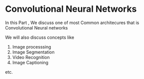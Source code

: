 # Convolutional Neural Networks

In this Part , We discuss one of most Common architecures that is Convolutional Neural networks

We will also discuss concepts like 
1. Image processsing
2. Image Segmentation
3. Video Recognition
4. Image Captioning 

etc.

